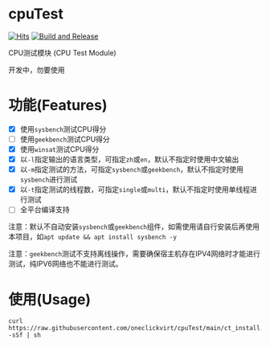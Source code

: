 # cpuTest

[![Hits](https://hits.seeyoufarm.com/api/count/incr/badge.svg?url=https%3A%2F%2Fgithub.com%2Foneclickvirt%2FcpuTest&count_bg=%2323E01C&title_bg=%23555555&icon=sonarcloud.svg&icon_color=%23E7E7E7&title=hits&edge_flat=false)](https://hits.seeyoufarm.com) [![Build and Release](https://github.com/oneclickvirt/cpuTest/actions/workflows/main.yml/badge.svg)](https://github.com/oneclickvirt/cpuTest/actions/workflows/main.yml)

CPU测试模块 (CPU Test Module) 

开发中，勿要使用

# 功能(Features)

- [x] 使用```sysbench```测试CPU得分
- [ ] 使用```geekbench```测试CPU得分
- [x] 使用```winsat```测试CPU得分
- [x] 以```-l```指定输出的语言类型，可指定```zh```或```en```，默认不指定时使用中文输出
- [x] 以```-m```指定测试的方法，可指定```sysbench```或```geekbench```，默认不指定时使用```sysbench```进行测试
- [x] 以```-t```指定测试的线程数，可指定```single```或```multi```，默认不指定时使用单线程进行测试
- [ ] 全平台编译支持

注意：默认不自动安装```sysbench```或```geekbench```组件，如需使用请自行安装后再使用本项目，如```apt update && apt install sysbench -y```

注意：```geekbench```测试不支持离线操作，需要确保宿主机存在IPV4网络时才能进行测试，纯IPV6网络也不能进行测试。

# 使用(Usage)

```
curl https://raw.githubusercontent.com/oneclickvirt/cpuTest/main/ct_install.sh -sSf | sh
```
